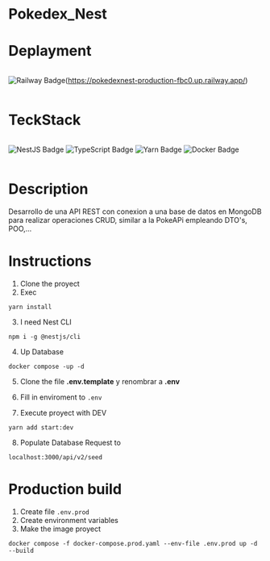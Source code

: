 # Pokedex_Nest

# Deplayment

<div style="display:flex">

![Railway Badge](https://img.shields.io/badge/Railway-0B0D0E?logo=railway&logoColor=fff&style=for-the-badge)(https://pokedexnest-production-fbc0.up.railway.app/)

</div>

# TeckStack

<div style="display:flex">


![NestJS Badge](https://img.shields.io/badge/NestJS-E0234E?logo=nestjs&logoColor=fff&style=for-the-badge)
![TypeScript Badge](https://img.shields.io/badge/TypeScript-3178C6?logo=typescript&logoColor=fff&style=for-the-badge)
![Yarn Badge](https://img.shields.io/badge/Yarn-2C8EBB?logo=yarn&logoColor=fff&style=for-the-badge)
![Docker Badge](https://img.shields.io/badge/Docker-2496ED?logo=docker&logoColor=fff&style=for-the-badge)

</div>

# Description

Desarrollo de una API REST con conexion a una base de datos en MongoDB para realizar
operaciones CRUD, similar a la PokeAPi empleando DTO's, POO,...

# Instructions

1. Clone the proyect
2. Exec
```
yarn install
```
3. I need Nest CLI
```
npm i -g @nestjs/cli
```

4. Up Database
```
docker compose -up -d
```
5. Clone the file __.env.template__ y renombrar a __.env__

6. Fill in enviroment to ```.env```

7. Execute proyect with DEV 
```
yarn add start:dev
```

8. Populate Database
Request to 
```
localhost:3000/api/v2/seed
```
# Production build
1. Create file ```.env.prod```
2. Create environment variables
3. Make the image proyect 
```
docker compose -f docker-compose.prod.yaml --env-file .env.prod up -d --build
```
